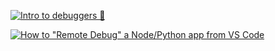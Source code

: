 [![Intro to debuggers 🐛](https://img.youtube.com/vi/s0Zew8xEr7w/0.jpg)](https://www.youtube.com/watch?v=s0Zew8xEr7w)

[![How to "Remote Debug" a Node/Python app from VS Code](https://img.youtube.com/vi/0pvTf4AuxcI/0.jpg)](https://www.youtube.com/watch?v=0pvTf4AuxcI)
